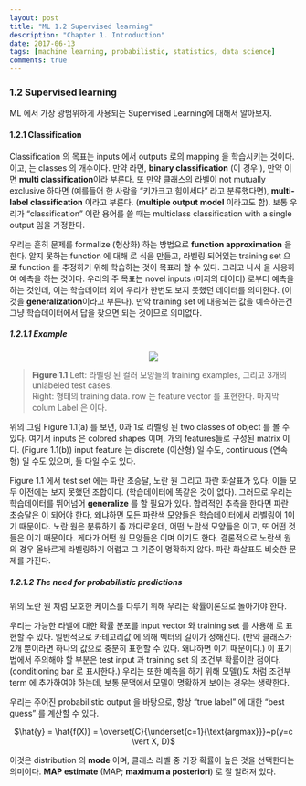 ```yaml
---
layout: post
title: "ML 1.2 Supervised learning"
description: "Chapter 1. Introduction"
date: 2017-06-13
tags: [machine learning, probabilistic, statistics, data science]
comments: true
---
```


### 1.2 Supervised learning

ML 에서 가장 광범위하게 사용되는 Supervised Learning에 대해서 알아보자.

#### 1.2.1 Classification

Classification 의 목표는 inputs <script type="math/tex">X</script> 에서 outputs <script type="math/tex">y</script> 로의 mapping 을 학습시키는 것이다. <script type="math/tex">y \in \{ 1, \dots , C\}</script> 이고, <script type="math/tex">C</script> 는 classes 의 개수이다. 만약 <script type="math/tex">C = 2</script> 라면, **binary classification** (이 경우 <script type="math/tex">y \in \{ 0, 1 \}</script>), 만약 <script type="math/tex">C > 2</script> 이면 **multi classification**이라 부른다. 또 만약 클래스의 라벨이 not mutually exclusive 하다면 (예를들어 한 사람을 “키가크고 힘이세다” 라고 분류했다면), **multi-label classification** 이라고 부른다. (**multiple output model** 이라고도 함). 보통 우리가 “classification” 이란 용어를 쓸 때는 multiclass classification with a single output 임을 가정한다.

우리는 흔히 문제를 formalize (형상화) 하는 방법으로 **function approximation** 을 한다. 알지 못하는 function <script type="math/tex">f</script> 에 대해 <script type="math/tex">y = f(X)</script> 로 식을 만들고, 라벨링 되어있는 training set 으로 function <script type="math/tex">f</script> 를 추정하기 위해 학습하는 것이 목표라 할 수 있다. 그리고 나서 <script type="math/tex">\hat{y} = \hat{f(X)}</script> 을 사용하여 예측을 하는 것이다. 우리의 주 목표는 novel inputs (미지의 데이터) 로부터 예측을 하는 것인데, 이는 학습데이터 외에 우리가 한번도 보지 못했던 데이터를 의미한다. (이것을 **generalization**이라고 부른다). 만약 training set 에 대응되는 <script type="math/tex">y</script> 값을 예측하는건 그냥 학습데이터에서 답을 찾으면 되는 것이므로 의미없다.

##### 1.2.1.1 Example

<center><img src="{{ baseurl }}/images/2017-03-08-ml-1-2-supervised-learning-1.png"></center>

> **Figure 1.1** Left: 라벨링 된 컬러 모양들의 training examples, 그리고 3개의 unlabeled test cases.  
> Right: <script type="math/tex">N \times D</script> 형태의 training data. row <script type="math/tex">i</script> 는 feature vector <script type="math/tex">X_i</script>를 표현한다. 마지막 colum Label 은 <script type="math/tex">y_i \in \{0, 1\}</script>이다.

위의 그림 Figure 1.1(a) 를 보면, 0과 1로 라벨링 된 two classes of object 를 볼 수 있다. 여기서 inputs 은 colored shapes 이며, <script type="math/tex">D</script> 개의 features들로 구성된 <script type="math/tex">N \times D</script> matrix <script type="math/tex">X</script> 이다. (Figure 1.1(b)) input feature <script type="math/tex">X</script> 는 discrete (이산형) 일 수도, continuous (연속형) 일 수도 있으며, 둘 다일 수도 있다.

Figure 1.1 에서 test set 에는 파란 초승달, 노란 원 그리고 파란 화살표가 있다. 이들 모두 이전에는 보지 못했던 조합이다. (학습데이터에 똑같은 것이 없다). 그러므로 우리는 학습데이터를 뛰어넘어 **generalize** 를 할 필요가 있다. 합리적인 추측을 한다면 파란 초승달은 <script type="math/tex">y=1</script>이 되어야 한다. 왜냐하면 모든 파란색 모양들은 학습데이터에서 라벨링이 1이기 때문이다. 노란 원은 분류하기 좀 까다로운데, 어떤 노란색 모양들은 <script type="math/tex">y=1</script> 이고, 또 어떤 것들은 <script type="math/tex">y=0</script> 이기 때문이다. 게다가 어떤 원 모양들은 <script type="math/tex">y=1</script> 이며 <script type="math/tex">y=0</script> 이기도 한다. 결론적으로 노란색 원의 경우 올바르게 라벨링하기 어렵고 그 기준이 명확하지 않다. 파란 화살표도 비슷한 문제를 가진다.

##### 1.2.1.2 The need for probabilistic predictions

위의 노란 원 처럼 모호한 케이스를 다루기 위해 우리는 확률이론으로 돌아가야 한다.

우리는 가능한 라벨에 대한 확률 분포를 input vector <script type="math/tex">X</script> 와 training set <script type="math/tex">D</script> 를 사용해 <script type="math/tex">p(y \vert X, D)</script> 로 표현할 수 있다. 일반적으로 카테고리값 <script type="math/tex">C</script> 에 의해 벡터의 길이가 정해진다. (만약 클래스가 2개 뿐이라면 <script type="math/tex">p(y=1 \vert X, D)</script> 하나의 값으로 충분히 표현할 수 있다. 왜냐하면 <script type="math/tex">p(y=1 \vert X, D) + p(y=0 \vert X, D) = 1</script> 이기 때문이다.) 이 표기법에서 주의해야 할 부분은 test input <script type="math/tex">X</script>과 training set <script type="math/tex">D</script> 의 조건부 확률이란 점이다. (conditioning bar <script type="math/tex">\vert</script> 로 표시한다.) 우리는 또한 예측을 하기 위해 모델(<script type="math/tex">M</script>)도 <script type="math/tex">p(y \vert X, D, M)</script> 처럼 조건부 term 에 추가하여야 하는데, 보통 문맥에서 모델이 명확하게 보이는 경우는 생략한다.

우리는 주어진 probabilistic output 을 바탕으로, 항상 “true label” 에 대한 “best guess” 를 계산할 수 있다.

<center>$\hat{y} = \hat{f(X)} = \overset{C}{\underset{c=1}{\text{argmax}}}~p(y=c \vert X, D)$</center>

이것은 distribution <script type="math/tex">p(y \vert X, D)</script> 의 **mode** 이며, 클래스 라벨 중 가장 확률이 높은 것을 선택한다는 의미이다. **MAP estimate** (MAP; **maximum a posteriori**) 로 잘 알려져 있다.

